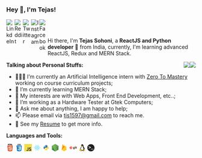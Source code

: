 ### Hey 👋, I'm Tejas!

<a href="https://www.linkedin.com/in/tejas-sohoni/">
  <img align="left" alt="LinkdeIn" width="22px" src="https://image.flaticon.com/icons/svg/174/174857.svg" />
</a>
<a href="https://www.reddit.com/user/tejas1597">
  <img align="left" alt="Reddit" width="22px" src="https://image.flaticon.com/icons/svg/1384/1384067.svg" />
</a>
<a href="https://www.twitter.com/tejassohoni">
  <img align="left" alt="Twitter" width="22px" src="https://image.flaticon.com/icons/svg/733/733579.svg" />
</a>
<a href="https://www.instagram.com/tejas.sohoni/">
  <img align="left" alt="Instagram" width="22px" src="https://image.flaticon.com/icons/svg/1384/1384063.svg" />
</a>
<a href="https://www.facebook.com/sohonitejas/">
  <img align="left" alt="Facebook" width="22px" src="https://image.flaticon.com/icons/svg/889/889102.svg" />
</a>

<br />
<br />

Hi there, I'm **Tejas Sohoni**, a **ReactJS and Python developer** 🚀 from India, currently, I'm learning advanced ReactJS, Redux and MERN Stack.

<a href="https://github.com/tejassohoni">
  <img align="right" src="https://github-readme-stats.vercel.app/api?username=tejassohoni&show_icons=true&hide_border=true" />
</a>
<a align="right" href="https://github.com/tejassohoni?tab=repositories">
  <img align="right" src="https://github-readme-stats.vercel.app/api/top-langs/?username=tejassohoni&layout=compact&show_icons=true&card_width=445&hide_border=true"/>
</a>

**Talking about Personal Stuffs:**

- 👨🏽‍💻 I’m currently an Artificial Intelligence intern with [Zero To Mastery](https://zerotomastery.io/) working on course curriculum projects;
- 🌱 I’m currently learning MERN Stack; 
- 🤔 My interests are with Web Apps, Front End Development, etc..;
- 💼 I’m working as a Hardware Tester at Gtek Computers;
- 💬 Ask me about anything, I am happy to help;
- 📫 Please email via tjs1597@gmail.com to reach me.
- 📝 See my [Resume](https://drive.google.com/file/d/1IOrfRb7PTGy1BWOx00jodB6ZxaOErdQx/view?usp=sharing) to get more info.


**Languages and Tools:**  

<code><img height="20" src="https://raw.githubusercontent.com/github/explore/80688e429a7d4ef2fca1e82350fe8e3517d3494d/topics/html/html.png"></code>
<code><img height="20" src="https://raw.githubusercontent.com/github/explore/80688e429a7d4ef2fca1e82350fe8e3517d3494d/topics/css/css.png"></code>
<code><img height="20" src="https://raw.githubusercontent.com/github/explore/80688e429a7d4ef2fca1e82350fe8e3517d3494d/topics/javascript/javascript.png"></code>
<code><img height="20" src="https://raw.githubusercontent.com/github/explore/80688e429a7d4ef2fca1e82350fe8e3517d3494d/topics/react/react.png"></code>
<code><img height="20" src="https://raw.githubusercontent.com/github/explore/80688e429a7d4ef2fca1e82350fe8e3517d3494d/topics/python/python.png"></code>
<code><img height="20" src="https://raw.githubusercontent.com/github/explore/80688e429a7d4ef2fca1e82350fe8e3517d3494d/topics/nodejs/nodejs.png"></code>
<code><img height="20" src="https://raw.githubusercontent.com/github/explore/80688e429a7d4ef2fca1e82350fe8e3517d3494d/topics/firebase/firebase.png"></code>
<code><img height="20" src="https://raw.githubusercontent.com/github/explore/80688e429a7d4ef2fca1e82350fe8e3517d3494d/topics/git/git.png"></code>
<code><img height="20" src="https://raw.githubusercontent.com/github/explore/80688e429a7d4ef2fca1e82350fe8e3517d3494d/topics/linux/linux.png"></code>
<code><img height="20" src="https://raw.githubusercontent.com/github/explore/80688e429a7d4ef2fca1e82350fe8e3517d3494d/topics/terminal/terminal.png"></code>

